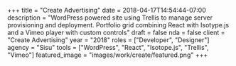 +++
title = "Create Advertising"
date = 2018-04-17T14:54:44-07:00
description = "WordPress powered site using Trellis to manage server provisioning and deployment. Portfolio grid combining React with Isotype.js and a Vimeo player with custom controls"
draft = false
nda = false
client = "Create Advertising"
year = "2018"
roles = ["Developer", "Designer"]
agency = "Sisu"
tools = ["WordPress", "React", "Isotope.js", "Trellis", "Vimeo"]
featured_image = "images/work/create/featured.png"
+++
